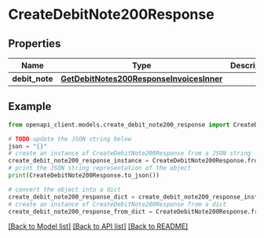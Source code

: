 # CreateDebitNote200Response


## Properties

Name | Type | Description | Notes
------------ | ------------- | ------------- | -------------
**debit_note** | [**GetDebitNotes200ResponseInvoicesInner**](GetDebitNotes200ResponseInvoicesInner.md) |  | [optional] 

## Example

```python
from openapi_client.models.create_debit_note200_response import CreateDebitNote200Response

# TODO update the JSON string below
json = "{}"
# create an instance of CreateDebitNote200Response from a JSON string
create_debit_note200_response_instance = CreateDebitNote200Response.from_json(json)
# print the JSON string representation of the object
print(CreateDebitNote200Response.to_json())

# convert the object into a dict
create_debit_note200_response_dict = create_debit_note200_response_instance.to_dict()
# create an instance of CreateDebitNote200Response from a dict
create_debit_note200_response_from_dict = CreateDebitNote200Response.from_dict(create_debit_note200_response_dict)
```
[[Back to Model list]](../README.md#documentation-for-models) [[Back to API list]](../README.md#documentation-for-api-endpoints) [[Back to README]](../README.md)


